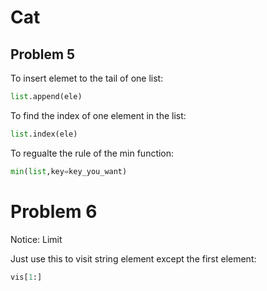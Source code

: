 # Cat



## Problem 5

To insert elemet to the tail of one list:

```python
list.append(ele)
```

To find the index of one element in the list:

```python
list.index(ele)
```

To regualte the rule of the min function:

```python
min(list,key=key_you_want)
```



# Problem 6

Notice: Limit



Just use this to visit string element except the first element:

```python
vis[1:]
```
